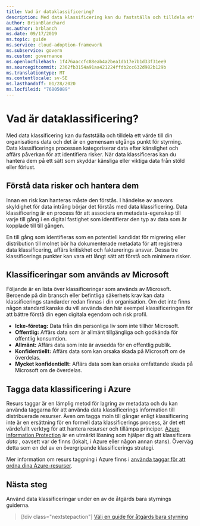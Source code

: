 ```yaml
---
title: Vad är dataklassificering?
description: Med data klassificering kan du fastställa och tilldela ett värde till din organisations data och det är en gemensam utgångs punkt för styrning.
author: BrianBlanchard
ms.author: brblanch
ms.date: 09/17/2019
ms.topic: guide
ms.service: cloud-adoption-framework
ms.subservice: govern
ms.custom: governance
ms.openlocfilehash: 1f476aaccfc88eab4a2bea1db17e7b1d33f31ee9
ms.sourcegitcommit: 2362fb3154a91aa421224ffdb2cc632d982b129b
ms.translationtype: MT
ms.contentlocale: sv-SE
ms.lasthandoff: 01/28/2020
ms.locfileid: "76805089"
---
```

<!-- markdownlint-disable MD026 -->

# <a name="what-is-data-classification"></a>Vad är dataklassificering?

Med data klassificering kan du fastställa och tilldela ett värde till din organisations data och det är en gemensam utgångs punkt för styrning. Data klassificerings processen kategoriserar data efter känslighet och affärs påverkan för att identifiera risker. När data klassificeras kan du hantera dem på ett sätt som skyddar känsliga eller viktiga data från stöld eller förlust.

## <a name="understand-data-risks-then-manage-them"></a>Förstå data risker och hantera dem

Innan en risk kan hanteras måste den förstås. I händelse av ansvars skyldighet för data intrång börjar det förstås med data klassificering. Data klassificering är en process för att associera en metadata-egenskap till varje till gång i en digital fastighet som identifierar den typ av data som är kopplade till till gången.

En till gång som identifieras som en potentiell kandidat för migrering eller distribution till molnet bör ha dokumenterade metadata för att registrera data klassificering, affärs kritiskhet och fakturerings ansvar. Dessa tre klassificerings punkter kan vara ett långt sätt att förstå och minimera risker.

## <a name="classifications-microsoft-uses"></a>Klassificeringar som används av Microsoft

Följande är en lista över klassificeringar som används av Microsoft. Beroende på din bransch eller befintliga säkerhets krav kan data klassificerings standarder redan finnas i din organisation. Om det inte finns någon standard kanske du vill använda den här exempel klassificeringen för att bättre förstå din egen digitala egendom och risk profil.

- **Icke-företag:** Data från din personliga liv som inte tillhör Microsoft.
- **Offentlig:** Affärs data som är allmänt tillgängliga och godkända för offentlig konsumtion.
- **Allmänt:** Affärs data som inte är avsedda för en offentlig publik.
- **Konfidentiellt:** Affärs data som kan orsaka skada på Microsoft om de överdelas.
- **Mycket konfidentiellt:** Affärs data som kan orsaka omfattande skada på Microsoft om de överdelas.

## <a name="tagging-data-classification-in-azure"></a>Tagga data klassificering i Azure

Resurs taggar är en lämplig metod för lagring av metadata och du kan använda taggarna för att använda data klassificerings information till distribuerade resurser. Även om tagga moln till gångar enligt klassificering inte är en ersättning för en formell data klassificerings process, är det ett värdefullt verktyg för att hantera resurser och tillämpa principer. [Azure information Protection](https://docs.microsoft.com/azure/information-protection/what-is-information-protection) är en utmärkt lösning som hjälper dig att klassificera _data_ , oavsett var de finns (lokalt, i Azure eller någon annan stans). Överväg detta som en del av en övergripande klassificerings strategi.

Mer information om resurs taggning i Azure finns i [använda taggar för att ordna dina Azure-resurser](https://docs.microsoft.com/azure/azure-resource-manager/resource-group-using-tags).

## <a name="next-steps"></a>Nästa steg

Använd data klassificeringar under en av de åtgärds bara styrnings guiderna.

> [!div class="nextstepaction"]
> [Välj en guide för åtgärds bara styrning](../guides/index.md)
